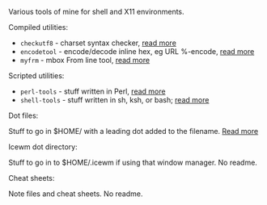 
Various tools of mine for shell and X11 environments.

Compiled utilities:

* `checkutf8` - charset syntax checker, [read more](checkutf8/README.md)
* `encodetool` - encode/decode inline hex, eg URL %-encode, [read more](encodetool/README.md)
* `myfrm` - mbox From line tool, [read more](myfrm/README.md)

Scripted utilities:

* `perl-tools` - stuff written in Perl, [read more](perl-tools/README.md)
* `shell-tools` - stuff written in sh, ksh, or bash; [read more](shell-tools/README.md)

Dot files:

Stuff to go in $HOME/ with a leading dot added to the filename.
[Read more](dot/README.md)

Icewm dot directory:

Stuff to go in to $HOME/.icewm if using that window manager. No readme.

Cheat sheets:

Note files and cheat sheets. No readme.
